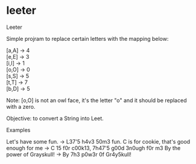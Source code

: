 # leeter
Leeter

Simple projram to replace certain letters with the mapping below:

[a,A] -> 4<br>
[e,E] -> 3<br>
[i,I] -> 1<br>
[o,O] -> 0<br>
[s,S] -> 5<br>
[t,T] -> 7<br>
[b,D] -> 5<br>

Note: [o,O] is not an owl face, it's the letter "o" and it should be replaced with a zero.

Objective: to convert a String into Leet.

Examples

Let's have some fun. -> L37'5 h4v3 50m3 fun.
C is for cookie, that's good enough for me -> C 15 f0r c00k13, 7h47'5 g00d 3n0ugh f0r m3
By the power of Grayskull! -> By 7h3 p0w3r 0f Gr4y5kull!

